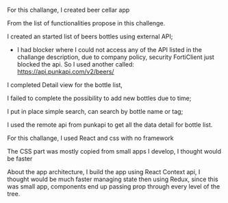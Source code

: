 For this challange, I created beer cellar app

From the list of functionalities propose in this challenge.

I created an started list of beers bottles using external API;

* I had blocker where I could not access any of the API listed in the challange description, due to company policy, security FortiClient just blocked the api.
So I used another called: https://api.punkapi.com/v2/beers/

I completed Detail view for the bottle list,

I failed to complete the possibility to add new bottles due to time;

I put in place simple search, can search by bottle name or tag;

I used the remote api from punkapi to get all the data detail for bottle list.
 
For this challange, I used React and css with no framework

The CSS part was mostly copied from small apps I develop, I thought would be faster


About the app architecture, I build the app using React Context api, I thought would be much faster managing state then using Redux, since this was small app, 
components end up passing prop through every level of the tree.
